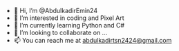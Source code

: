 - 👋 Hi, I’m @AbdulkadirEmin24
- 👀 I’m interested in coding and Pixel Art
- 🌱 I’m currently learning Python and C#
- 💞️ I’m looking to collaborate on ...
- 📫 You can reach me at abdulkadirtsn2424@gmail.com

<!---
AbdulkadirEmin24/AbdulkadirEmin24 is a ✨ special ✨ repository because its `README.md` (this file) appears on your GitHub profile.
You can click the Preview link to take a look at your changes.
--->

